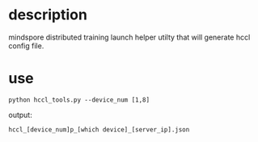 # description

mindspore distributed training launch helper utilty that will generate hccl config file.

# use

```
python hccl_tools.py --device_num [1,8]
```

output:
```
hccl_[device_num]p_[which device]_[server_ip].json
```